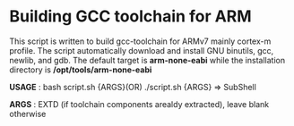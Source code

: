 # Building GCC toolchain for ARM

This script is written to build gcc-toolchain for ARMv7 mainly cortex-m profile. The script automatically download and install GNU binutils, gcc, newlib, and gdb. The default target is <B>arm-none-eabi</B> while the installation directory is <B>/opt/tools/arm-none-eabi</B>

<B>USAGE</B>              :       bash script.sh {ARGS}(OR) ./script.sh {ARGS}  => SubShell

<B>ARGS</B>               :       EXTD (if toolchain components arealdy extracted), leave blank otherwise
